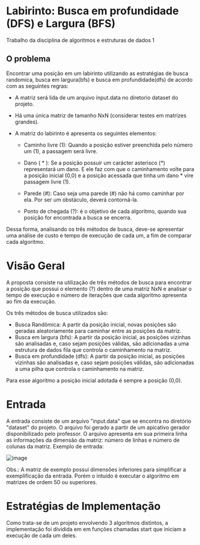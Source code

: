 # Labirinto: Busca em profundidade (DFS) e Largura (BFS)
 Trabalho da disciplina de algoritmos e estruturas de dados 1

## O problema

Encontrar uma posição em um labirinto utilizando as estratégias de busca randomica, busca em largura(bfs) e busca em profundidade(dfs) de acordo com as seguintes regras:

- A matriz será lida de um arquivo input.data no diretorio dataset do projeto.

- Há uma única matriz de tamanho NxN (considerar testes em matrizes grandes).

- A matriz do labirinto é apresenta os seguintes elementos:

    - Caminho livre (1): Quando a posição estiver preenchida pelo número um (1), a passagem será livre.

    - Dano ( * ): Se a posição possuir um carácter asterisco (*) representará um dano. E ele faz com que o caminhamento volte para a posição inicial (0,0) e a posição acessada que    tinha um dano * vire passagem livre (1).

    - Parede (#): Caso seja uma parede (#) não há como caminhar por ela. Por ser um obstáculo, deverá contorná-la.

    - Ponto de chegada (?): é o objetivo de cada algoritmo, quando sua posição for encontrada a busca se encerra.

Dessa forma, analisando os três métodos de busca, deve-se apresentar uma análise de custo e tempo de execução de cada um, a fim de comparar cada algoritmo.

# Visão Geral

A proposta consiste na utilização de três métodos de busca para encontrar a posição que possui o elemento (?) dentro de uma matriz NxN e analisar o tempo de execução e número de iterações que cada algoritmo apresenta ao fim da execução.

Os três métodos de busca utilizados são:

- Busca Randômica: A partir da posição inicial, novas posições são geradas aleatoriamente para caminhar entre as posições da matriz.
- Busca em largura (bfs): A partir da posição inicial, as posições vizinhas são analisadas e, caso sejam posições válidas, são adicionadas a uma estrutura de dados fila que controla o caminhamento na matriz.
- Busca em profundidade (dfs): A partir da posição inicial, as posições vizinhas são analisadas e, caso sejam posições válidas, são adicionadas a uma pilha que controla o caminhamento na matriz.

Para esse algoritmo a posição inicial adotada é sempre a posição (0,0).

# Entrada

A entrada consiste de um arquivo "input.data" que se encontra no diretório "dataset" do projeto. O arquivo foi gerado a partir de um apicativo gerador disponibilizado pelo professor. O arquivo apresenta em sua primeira linha as informações da dimensão da matriz: número de linhas e número de colunas da matriz. Exemplo de entrada:

![image](https://github.com/em4nuelvt/LabirintoDFSeBFS/assets/64996505/e60c21e4-0c81-4335-a337-5d2aab2658ab)

Obs.: A matriz de exemplo possui dimensões inferiores para simplificar a exemplificação da entrada. Porém o intuido é executar o algoritmo em matrizes de ordem 50 ou superiores.

# Estratégias de Implementação
Como trata-se de um projeto envolvendo 3 algoritmos distintos, a implementação foi dividida em em funções chamadas start que iniciam a execução de cada um deles.  

